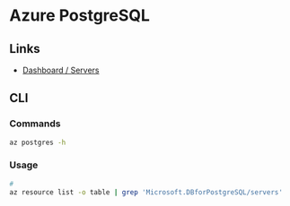 # Azure PostgreSQL

## Links

- [Dashboard / Servers](https://portal.azure.com/#view/HubsExtension/BrowseResource/resourceType/Microsoft.DBforPostgreSQL%2Fservers)

## CLI

### Commands

```sh
az postgres -h
```

### Usage

```sh
#
az resource list -o table | grep 'Microsoft.DBforPostgreSQL/servers'
```

<!--
#
az postgres server list
-->
